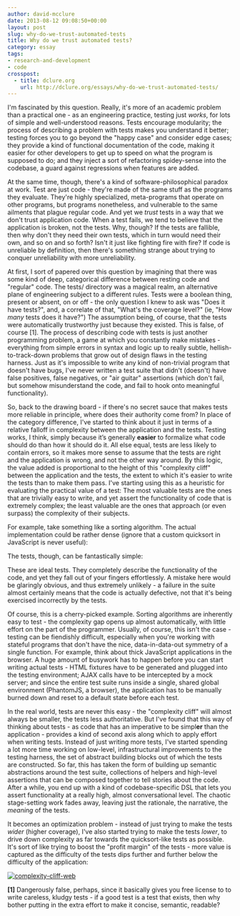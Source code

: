 ```yaml
---
author: david-mcclure
date: 2013-08-12 09:08:50+00:00
layout: post
slug: why-do-we-trust-automated-tests
title: Why do we trust automated tests?
category: essay
tags:
- research-and-development
- code
crosspost:
  - title: dclure.org
    url: http://dclure.org/essays/why-do-we-trust-automated-tests/
---
```


I'm fascinated by this question. Really, it's more of an academic problem than a practical one - as an engineering practice, testing just _works_, for lots of simple and well-understood reasons. Tests encourage modularity; the process of describing a problem with tests makes you understand it better; testing forces you to go beyond the "happy case" and consider edge cases; they provide a kind of functional documentation of the code, making it easier for other developers to get up to speed on what the program is supposed to do; and they inject a sort of refactoring spidey-sense into the codebase, a guard against regressions when features are added.

At the same time, though, there's a kind of software-philosophical paradox at work. Test are just code - they're made of the same stuff as the programs they evaluate. They're highly specialized, meta-programs that operate on other programs, but programs nonetheless, and vulnerable to the same ailments that plague regular code. And yet we _trust_ tests in a way that we don't trust application code. When a test fails, we tend to believe that the application is broken, not the tests. Why, though? If the tests are fallible, then why don't they need their own tests, which in turn would need their own, and so on and so forth? Isn't it just like fighting fire with fire? If code is unreliable by definition, then there's something strange about trying to conquer unreliability with more unreliability.

At first, I sort of papered over this question by imagining that there was some kind of deep, categorical difference between resting code and "regular" code. The tests/ directory was a magical realm, an alternative plane of engineering subject to a different rules. Tests were a boolean thing, present or absent, on or off - the only question I knew to ask was "Does it have tests?", and, a correlate of that, "What's the coverage level?" (ie, "How _many_ tests does it have?") The assumption being, of course, that the tests were automatically trustworthy just because they existed. This is false, of course [1]. The process of describing code with tests is just another programming problem, a game at which you constantly make mistakes - everything from simple errors in syntax and logic up to really subtle, hellish-to-track-down problems that grow out of design flaws in the testing harness. Just as it's impossible to write any kind of non-trivial program that doesn't have bugs, I've never written a test suite that didn't (doesn't) have false positives, false negatives, or "air guitar" assertions (which don't fail, but somehow misunderstand the code, and fail to hook onto meaningful functionality).

So, back to the drawing board - if there's no secret sauce that makes tests more reliable in principle, where does their authority come from? In place of the category difference, I've started to think about it just in terms of a relative falloff in complexity between the application and the tests. Testing works, I think, simply because it’s generally **easier** to formalize what code should do than how it should do it. All else equal, tests are less likely to contain errors, so it makes more sense to assume that the tests are right and the application is wrong, and not the other way around. By this logic, the value added is proportional to the height of this "complexity cliff" between the application and the tests, the extent to which it's easier to write the tests than to make them pass. I've starting using this as a heuristic for evaluating the practical value of a test: The most valuable tests are the ones that are trivially easy to write, and yet assert the functionality of code that is extremely complex; the least valuable are the ones that approach (or even surpass) the complexity of their subjects.  

For example, take something like a sorting algorithm. The actual implementation could be rather dense (ignore that a custom quicksort in JavaScript is never useful):



The tests, though, can be fantastically simple:



These are ideal tests. They completely describe the functionality of the code, and yet they fall out of your fingers effortlessly. A mistake here would be glaringly obvious, and thus extremely unlikely - a failure in the suite almost certainly means that the code is actually defective, not that it's being exercised incorrectly by the tests.

Of course, this is a cherry-picked example. Sorting algorithms are inherently easy to test - the complexity gap opens up almost automatically, with little effort on the part of the programmer. Usually, of course, this isn't the case - testing can be fiendishly difficult, especially when you're working with stateful programs that don't have the nice, data-in-data-out symmetry of a single function. For example, think about thick JavaScript applications in the browser. A huge amount of busywork has to happen before you can start writing actual tests - HTML fixtures have to be generated and plugged into the testing environment; AJAX calls have to be intercepted by a mock server; and since the entire test suite runs inside a single, shared global environment (PhantomJS, a browser), the application has to be manually burned down and reset to a default state before each test.

In the real world, tests are never this easy - the "complexity cliff" will almost always be smaller, the tests less authoritative. But I've found that this way of thinking about tests - as code that has an imperative to be simpl**er** than the application - provides a kind of second axis along which to apply effort when writing tests. Instead of just writing more tests, I've started spending a lot more time working on low-level, infrastructural improvements to the testing harness, the set of abstract building blocks out of which the tests are constructed. So far, this has taken the form of building up semantic abstractions around the test suite, collections of helpers and high-level assertions that can be composed together to tell stories about the code. After a while, you end up with a kind of codebase-specific DSL that lets you assert functionality at a really high, almost conversational level. The chaotic stage-setting work fades away, leaving just the rationale, the narrative, the _meaning_ of the tests.

It becomes an optimization problem - instead of just trying to make the tests _wider_ (higher coverage), I've also started trying to make the tests _lower_, to drive down complexity as far towards the quicksort-like tests as possible. It's sort of like trying to boost the "profit margin" of the tests - more value is captured as the difficulty of the tests dips further and further below the difficulty of the application:

[![complexity-cliff-web](http://static.scholarslab.org/wp-content/uploads/2013/08/complexity-cliff-web-1024x584.jpg)](http://static.scholarslab.org/wp-content/uploads/2013/08/complexity-cliff-web.jpg)

**[1]** Dangerously false, perhaps, since it basically gives you free license to to write careless, kludgy tests - if a good test is a test that exists, then why bother putting in the extra effort to make it concise, semantic, readable?
